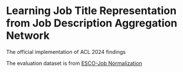 # Learning Job Title Representation from Job Description Aggregation Network
The official implementation of ACL 2024 findings 


The evaluation dataset is from [ESCO-Job Normalization](https://github.com/jensjorisdecorte/JobBERT-evaluation-dataset)
